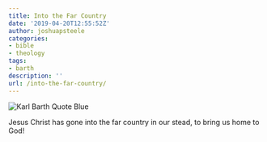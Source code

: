 ```yaml
---
title: Into the Far Country
date: '2019-04-20T12:55:52Z'
author: joshuapsteele
categories:
- bible
- theology
tags:
- barth
description: ''
url: /into-the-far-country/
---
```

![Karl Barth Quote Blue](https://joshuapsteele.com/wp-content/uploads/2019/04/Karl-Barth-Quote-Blue.png "Karl Barth Quote Blue.png")

Jesus Christ has gone into the far country in our stead, to bring us home to God!